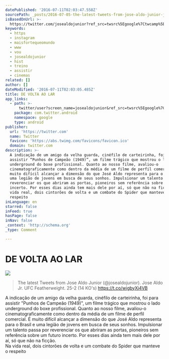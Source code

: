 ```yaml
---
datePublished: '2016-07-11T02:03:47.558Z'
sourcePath: _posts/2016-07-05-the-latest-tweets-from-jose-aldo-junior-josealdojunior-j.md
isBasedOnUrl: >-
  https://twitter.com/josealdojunior?ref_src=twsrc%5Egoogle%7Ctwcamp%5Eserp%7Ctwgr%5Eauthor
keywords:
  - https
  - instagram
  - maisfortequeomundo
  - www
  - vou
  - josealdojunior
  - hist
  - treino
  - assistir
  - cinemas
related: []
author: []
dateModified: '2016-07-11T02:03:05.485Z'
title: DE VOLTA AO LAR
app_links:
  - path: >-
      twitter/user?screen_name=josealdojunior&ref_src=twsrc%5Egoogle%7Ctwcamp%5Eandroidseo%7Ctwgr%5Eprofile
    package: com.twitter.android
    namespace: google
    type: android
publisher:
  url: 'https://twitter.com'
  name: Twitter
  favicon: 'https://abs.twimg.com/favicons/favicon.ico'
  domain: twitter.com
description: >-
  A indicação de um amigo da velha guarda, cinéfilo de carteirinha, foi para
  assistir “Punhos de Campeão (1949)”, um filme trágico que mostrou o lado
  underground do boxe profissional. Quanto ao nosso filme, avaliou-o
  cinematograficamente como dentro da média de um filme de perfil comercial. É
  muito difícil alcançar a dimensão do que José Aldo representa para o Brasil e
  uma legião de jovens em busca de seus sonhos. Impulsionar um talento passa por
  reverenciar os que abriram as portas, pioneiros sem referência sobre um futuro
  incerto. Por esses dias ainda tem mais dele por aí, só que não na ficção. Na
  vida real, dois cintorões de volta e um combate do Spider que manteve o
  respeito 
inLanguage: en
starred: false
inFeed: true
hasPage: false
inNav: false
_context: 'http://schema.org'
_type: Comment

---
```

# DE VOLTA AO LAR
![](https://the-grid-user-content.s3-us-west-2.amazonaws.com/f9e082a6-5d74-4132-8917-03ff5bee60fd.jpg)

> The latest Tweets from Jose Aldo Junior (@josealdojunior). Jose Aldo Jr. UFC Featherweight. 25-2 (14 KO's) https://t.co/wigbyXj4VB

A indicação de um amigo da velha guarda, cinéfilo de carteirinha, foi para assistir "Punhos de Campeão (1949)", um filme trágico que mostrou o lado underground do boxe profissional. Quanto ao nosso filme, avaliou-o cinematograficamente como dentro da média de um filme de perfil comercial. É muito difícil alcançar a dimensão do que José Aldo representa para o Brasil e uma legião de jovens em busca de seus sonhos. Impulsionar um talento passa por reverenciar os que abriram as portas, pioneiros sem referência sobre um futuro incerto. Por esses dias ainda tem mais dele por aí, só que não na ficção.  
Na vida real, dois cintorões de volta e um combate do Spider que manteve o respeito